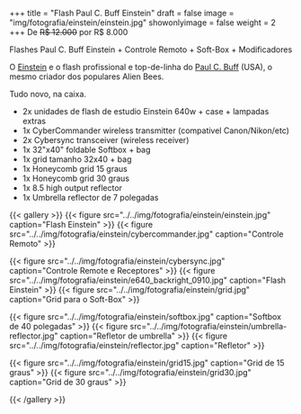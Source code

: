 +++
title = "Flash Paul C. Buff Einstein"
draft = false
image = "img/fotografia/einstein/einstein.jpg"
showonlyimage = false
weight = 2
+++
De ~~R$ 12.000~~ por R$ 8.000

Flashes Paul C. Buff Einstein + Controle Remoto + Soft-Box + Modificadores
<!--more-->

O [Einstein](https://www.paulcbuff.com/Flash-Units/Einstein/Einstein-Flash-Unit.html) e o flash profissional e top-de-linha do [Paul C. Buff](https://www.paulcbuff.com) (USA), o mesmo criador dos populares Alien Bees. 

Tudo novo, na caixa.

- 2x unidades de flash de estudio Einstein 640w + case + lampadas extras
- 1x CyberCommander wireless transmitter (compativel Canon/Nikon/etc)
- 2x Cybersync transceiver (wireless receiver)
- 1x 32"x40" foldable Softbox + bag
- 1x grid tamanho 32x40 + bag
- 1x Honeycomb grid 15 graus
- 1x Honeycomb grid 30 graus
- 1x 8.5 high output reflector
- 1x Umbrella reflector de 7 polegadas

{{< gallery >}}
{{< figure src="../../img/fotografia/einstein/einstein.jpg" caption="Flash Einstein" >}}
{{< figure src="../../img/fotografia/einstein/cybercommander.jpg" caption="Controle Remoto" >}}

{{< figure src="../../img/fotografia/einstein/cybersync.jpg" caption="Controle Remote e Receptores" >}}
{{< figure src="../../img/fotografia/einstein/e640_backright_0910.jpg" caption="Flash Einstein" >}}
{{< figure src="../../img/fotografia/einstein/grid.jpg" caption="Grid para o Soft-Box" >}}

{{< figure src="../../img/fotografia/einstein/softbox.jpg" caption="Softbox de 40 polegadas" >}}
{{< figure src="../../img/fotografia/einstein/umbrella-reflector.jpg" caption="Refletor de umbrella" >}}
{{< figure src="../../img/fotografia/einstein/reflector.jpg" caption="Refletor" >}}

{{< figure src="../../img/fotografia/einstein/grid15.jpg" caption="Grid de 15 graus" >}}
{{< figure src="../../img/fotografia/einstein/grid30.jpg" caption="Grid de 30 graus" >}}

{{< /gallery >}}